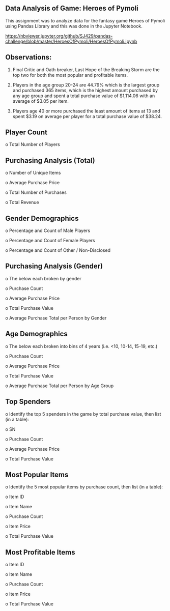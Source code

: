 

## Data Analysis of Game: Heroes of Pymoli 


This assignment was to analyze data for the fantasy game Heroes of Pymoli using Pandas Library and this was done in the Jupyter Notebook.

https://nbviewer.jupyter.org/github/SJ429/pandas-challenge/blob/master/HeroesOfPymoli/HeroesOfPymoli.ipynb

## Observations:
1.	Final Critic and Oath breaker, Last Hope of the Breaking Storm are the top two for both the most popular and profitable items.

2.	Players in the age group 20-24 are 44.79% which is the largest group and purchased 365 items, which is the highest amount purchased by any age group and spent a total purchase value of $1,114.06 with an average of $3.05 per item.

3.	Players age 40 or more purchased the least amount of items at 13 and spent $3.19 on average per player for a total purchase value of $38.24.


## Player Count
o	Total Number of Players

## Purchasing Analysis (Total)
o	Number of Unique Items

o	Average Purchase Price

o	Total Number of Purchases

o	Total Revenue

## Gender Demographics
o	Percentage and Count of Male Players

o	Percentage and Count of Female Players

o	Percentage and Count of Other / Non-Disclosed

## Purchasing Analysis (Gender)
o	The below each broken by gender

o	Purchase Count

o	Average Purchase Price

o	Total Purchase Value

o	Average Purchase Total per Person by Gender

## Age Demographics
o	The below each broken into bins of 4 years (i.e. <10, 10-14, 15-19, etc.)

o	Purchase Count

o	Average Purchase Price

o	Total Purchase Value

o	Average Purchase Total per Person by Age Group

## Top Spenders
o	Identify the top 5 spenders in the game by total purchase value, then list (in a table):

o	SN

o	Purchase Count

o	Average Purchase Price

o	Total Purchase Value

## Most Popular Items
o	Identify the 5 most popular items by purchase count, then list (in a table):

o	Item ID

o	Item Name

o	Purchase Count

o	Item Price

o	Total Purchase Value

## Most Profitable Items

o	Item ID

o	Item Name

o	Purchase Count

o	Item Price

o	Total Purchase Value
